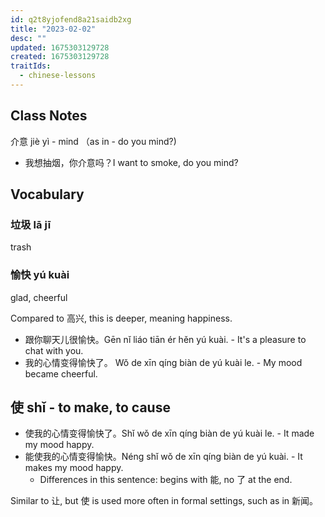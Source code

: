 ```yaml
---
id: q2t8yjofend8a21saidb2xg
title: "2023-02-02"
desc: ""
updated: 1675303129728
created: 1675303129728
traitIds:
  - chinese-lessons
---
```


## Class Notes

介意 jiè yì - mind （as in - do you mind?)

- 我想抽烟，你介意吗？I want to smoke, do you mind?

## Vocabulary

### 垃圾 lā jī

trash

### 愉快 yú kuài

glad, cheerful

Compared to 高兴, this is deeper, meaning happiness.

- 跟你聊天儿很愉快。Gēn nǐ liáo tiān ér hěn yú kuài. - It's a pleasure to chat with you.
- 我的心情变得愉快了。 Wǒ de xīn qíng biàn de yú kuài le. - My mood became cheerful.

## 使 shǐ - to make, to cause

- 使我的心情变得愉快了。Shǐ wǒ de xīn qíng biàn de yú kuài le. - It made my mood happy.
- 能使我的心情变得愉快。Néng shǐ wǒ de xīn qíng biàn de yú kuài. - It makes my mood happy.
  - Differences in this sentence: begins with 能, no 了 at the end.

Similar to 让, but 使 is used more often in formal settings, such as in 新闻。
